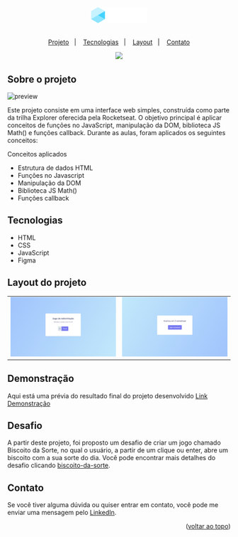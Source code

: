 <a name="readme-top"></a>

<div align="center">
  <img src=".github/logo.png" width="25%">

  <br>
  <br>

  <p>
    <a href="#-projeto">Projeto</a>&nbsp;&nbsp;&nbsp;|&nbsp;&nbsp;&nbsp;
    <a href="#-tecnologias">Tecnologias</a>&nbsp;&nbsp;&nbsp;|&nbsp;&nbsp;&nbsp;
    <a href="#-layout">Layout</a>&nbsp;&nbsp;&nbsp;|&nbsp;&nbsp;&nbsp;
    <a href="#-contato">Contato</a>
  </p>
  
  <a href="#-license">
    <img src="https://img.shields.io/static/v1?label=license&message=MIT&color=348BA7&labelColor=000000">
  </a>
</div>

## Sobre o projeto
![preview](.github/preview.png)

Este projeto consiste em uma interface web simples, construída como parte da trilha Explorer oferecida pela Rocketseat.
O objetivo principal é aplicar conceitos de funções no JavaScript, manipulação da DOM, biblioteca JS Math() e funções callback. Durante as aulas, foram aplicados os seguintes conceitos:


Conceitos aplicados
* Estrutura de dados HTML
* Funções no Javascript
* Manipulação da DOM
* Biblioteca JS Math()
* Funções callback


## Tecnologias
- HTML
- CSS
- JavaScript
- Figma


## Layout do projeto
<table>
  <tr>
    <td><img src=".github/screen1.png"></td>
    <td><img src=".github/screen2.png"></td>
  </tr>   
</table>


## Demonstração
Aqui está uma prévia do resultado final do projeto desenvolvido
[Link Demonstração](https://joao-sillva.github.io/jogo-da-adivinhacao/)


## Desafio
A partir deste projeto, foi proposto um desafio de criar um jogo chamado Biscoito da Sorte,
no qual o usuário, a partir de um clique ou enter, abre um biscoito com a sua sorte do dia.
Você pode encontrar mais detalhes do desafio clicando 
[biscoito-da-sorte](https://github.com/joao-sillva/biscoito-da-sorte).


## Contato
Se você tiver alguma dúvida ou quiser entrar em contato, você pode me enviar uma mensagem pelo
[LinkedIn](https://www.linkedin.com/in/joao-sillva/).

<p align="right">(<a href="#readme-top">voltar ao topo</a>)</p>